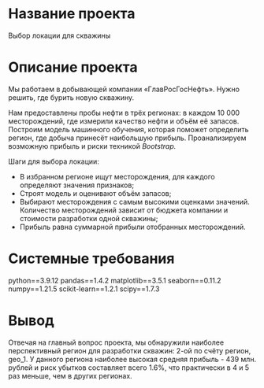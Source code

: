 # Название проекта

Выбор локации для скважины


# Описание проекта 

Мы работаем в добывающей компании «ГлавРосГосНефть». Нужно решить, где бурить новую скважину.

Нам предоставлены пробы нефти в трёх регионах: в каждом 10 000 месторождений, где измерили качество нефти и объём её запасов.
Построим модель машинного обучения, которая поможет определить регион, где добыча принесёт наибольшую прибыль.
Проанализируем возможную прибыль и риски техникой *Bootstrap.*

Шаги для выбора локации:

- В избранном регионе ищут месторождения, для каждого определяют значения признаков;
- Строят модель и оценивают объём запасов;
- Выбирают месторождения с самым высокими оценками значений. Количество месторождений зависит от бюджета компании и стоимости разработки одной скважины;
- Прибыль равна суммарной прибыли отобранных месторождений.

   
# Системные требования 

python==3.9.12
pandas==1.4.2
matplotlib==3.5.1
seaborn==0.11.2
numpy==1.21.5
scikit-learn==1.2.1
scipy==1.7.3


# Вывод 

 Отвечая на главный вопрос проекта, мы обнаружили наиболее перспективный регион для разработки скважин: 2-ой по счёту регион, geo_1.
 У данного региона наиболее высокая средняя прибыль - 439 млн. рублей и риск убытков составляет всего 1.6%, что практически в 4 и 5 раз меньше, чем в других регионах.
 
